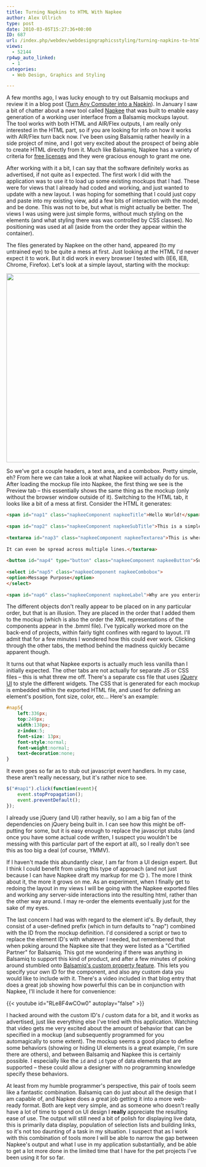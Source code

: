 ```yaml
---
title: Turning Napkins to HTML With Napkee
author: Alex Ullrich
type: post
date: 2010-03-05T15:27:36+00:00
ID: 687
url: /index.php/webdev/webdesigngraphicsstyling/turning-napkins-to-html-with-napkee/
views:
  - 52144
rp4wp_auto_linked:
  - 1
categories:
  - Web Design, Graphics and Styling

---
```

A few months ago, I was lucky enough to try out Balsamiq mockups and review it in a blog post ([Turn Any Computer into a Napkin][1]). In January I saw a bit of chatter about a new tool called [Napkee][2] that was built to enable easy generation of a working user interface from a Balsamiq mockups layout. The tool works with both HTML and AIR/Flex outputs, I am really only interested in the HTML part, so if you are looking for info on how it works with AIR/Flex turn back now. I've been using Balsamiq rather heavily in a side project of mine, and I got very excited about the prospect of being able to create HTML directly from it. Much like Balsamiq, Napkee has a variety of criteria for [free licenses][3] and they were gracious enough to grant me one.

After working with it a bit, I can say that the software definitely works as advertised, if not quite as I expected. The first work I did with the application was to use it to load up some existing mockups that I had. These were for views that I already had coded and working, and just wanted to update with a new layout. I was hoping for something that I could just copy and paste into my existing view, add a few bits of interaction with the model, and be done. This was not to be, but what is might actually be better. The views I was using were just simple forms, without much styling on the elements (and what styling there was was controlled by CSS classes). No positioning was used at all (aside from the order they appear within the container).

The files generated by Napkee on the other hand, appeared (to my untrained eye) to be quite a mess at first. Just looking at the HTML I'd never expect it to work. But it did work in every browser I tested with (IE6, IE8, Chrome, Firefox). Let's look at a simple layout, starting with the mockup:

<div class="image_block">
  <img src="https://lessthandot.z19.web.core.windows.net/wp-content/uploads/blogs/WebDev/turning-napkins-to-html-with-napkee/TestForm.png" alt="" title="" width="585" height="493" />
</div>

So we've got a couple headers, a text area, and a combobox. Pretty simple, eh? From here we can take a look at what Napkee will actually do for us. After loading the mockup file into Napkee, the first thing we see is the Preview tab – this essentially shows the same thing as the mockup (only without the browser window outside of it). Switching to the HTML tab, it looks like a bit of a mess at first. Consider the HTML it generates:

```html
<span id="nap1" class="napkeeComponent napkeeTitle">Hello World!</span>
	
<span id="nap2" class="napkeeComponent napkeeSubTitle">This is a simple form</span>
	
<textarea id="nap3" class="napkeeComponent napkeeTextarea">This is where you would enter a great deal of text.
 
It can even be spread across multiple lines.</textarea>
	
<button id="nap4" type="button" class="napkeeComponent napkeeButton">Submit</button>
	
<select id="nap5" class="napkeeComponent napkeeCombobox">
<option>Message Purpose</option>
</select>
	
<span id="nap6" class="napkeeComponent napkeeLabel">Why are you entering this text?</span>
```

The different objects don't really appear to be placed on in any particular order, but that is an illusion. They are placed in the order that I added them to the mockup (which is also the order the XML representations of the components appear in the .bmml file). I've typically worked more on the back-end of projects, within fairly tight confines with regard to layout. I'll admit that for a few minutes I wondered how this could ever work. Clicking through the other tabs, the method behind the madness quickly became apparent though.

It turns out that what Napkee exports is actually much less vanilla than I initially expected. The other tabs are not actually for separate JS or CSS files – this is what threw me off. There's a separate css file that uses [jQuery UI][4] to style the different widgets. The CSS that is generated for each mockup is embedded within the exported HTML file, and used for defining an element's position, font size, color, etc... Here's an example:

```css
#nap5{
	left:336px;
	top:249px;
	width:138px;
	z-index:5;
	font-size: 13px;
	font-style:normal;
	font-weight:normal;
	text-decoration:none;
}
```

It even goes so far as to stub out javascript event handlers. In my case, these aren't really necessary, but it's rather nice to see. 

```javascript
$("#nap1").click(function(event){
	event.stopPropagation();
	event.preventDefault();
});
```

I already use jQuery (and UI) rather heavily, so I am a big fan of the dependencies on jQuery being built in. I can see how this might be off-putting for some, but it is easy enough to replace the javascript stubs (and once you have some actual code written, I suspect you wouldn't be messing with this particular part of the export at all), so I really don't see this as too big a deal (of course, YMMV).

If I haven't made this abundantly clear, I am far from a UI design expert. But I think I could benefit from using this type of approach (and not just because I can have Napkee draft my markup for me 😉 ). The more I think about it, the more it grows on me. As an experiment, when I finally get to redoing the layout in my views I will be going with the Napkee exported files and working any server-side interactions into the resulting html, rather than the other way around. I may re-order the elements eventually just for the sake of my eyes. 

The last concern I had was with regard to the element id's. By default, they consist of a user-defined prefix (which in turn defaults to "nap") combined with the ID from the mockup definition. I'd considered a script or two to replace the element ID's with whatever I needed, but remembered that when poking around the Napkee site that they were listed as a "Certified Partner" for Balsamiq. This got me wondering if there was anything in Balsamiq to support this kind of product, and after a few minutes of poking around stumbled onto [Balsamiq's custom property feature][5]. This lets you specify your own ID for the component, and also any custom data you would like to include with it. There's a video included in that blog entry that does a great job showing how powerful this can be in conjunction with Napkee, I'll include it here for convenience:

{{< youtube id="RLe8F4wCOw0" autoplay="false" >}}

I hacked around with the custom ID's / custom data for a bit, and it works as advertised, just like everything else I've tried with this application. Watching that video gets me very excited about the amount of behavior that can be specified in a mockup (and subsequently programmed for you automagically to some extent). The mockup seems a good place to define some behaviors (showing or hiding UI elements is a great example, I'm sure there are others), and between Balsamiq and Napkee this is certainly possible. I especially like the <code class="codespan"><toggle>id</toggle></code> and <code class="codespan"><hide>id</hide></code> type of data elements that are supported – these could allow a designer with no programming knowledge specify these behaviors. 

At least from my humble programmer's perspective, this pair of tools seem like a fantastic combination. Balsamiq can do just about all the design that I am capable of, and Napkee does a great job getting it into a more web-ready format. Both are kept very simple, and as someone who doesn't really have a lot of time to spend on UI design I **really** appreciate the resulting ease of use. The output will still need a bit of polish for displaying live data, this is primarily data display, population of selection lists and building links, so it's not too daunting of a task in my situation. I suspect that as I work with this combination of tools more I will be able to narrow the gap between Napkee's output and what I use in my application substantially, and be able to get a lot more done in the limited time that I have for the pet projects I've been using it for so far.

 [1]: /index.php/WebDev/WebDesignGraphicsStyling/balsamiq-mockups-turn-any-computer-into
 [2]: http://www.napkee.com/
 [3]: http://www.napkee.com/napkee/free/
 [4]: http://jqueryui.com/
 [5]: http://www.balsamiq.com/blog/2009/10/21/weekly-release-custom-ids-and-bug-fixes/